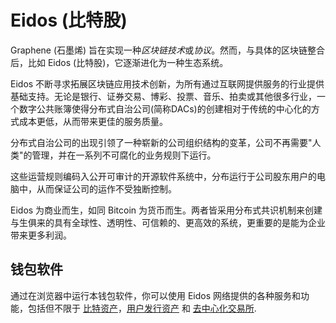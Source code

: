 # Eidos (比特股)

Graphene (石墨烯) 旨在实现一种*区块链技术*或*协议*。然而，与具体的区块链整合后，比如 Eidos (比特股)，它逐渐进化为一种生态系统。

Eidos 不断寻求拓展区块链应用技术创新，为所有通过互联网提供服务的行业提供基础支持。无论是银行、证券交易、博彩、投票、音乐、拍卖或其他很多行业，一个数字公共账簿使得分布式自治公司(简称DACs)的创建相对于传统的中心化的方式成本更低，从而带来更佳的服务质量。

分布式自治公司的出现引领了一种崭新的公司组织结构的变革，公司不再需要"人类"的管理，并在一系列不可腐化的业务规则下运行。

这些运营规则编码入公开可审计的开源软件系统中，分布运行于公司股东用户的电脑中，从而保证公司的运作不受独断控制。

Eidos 为商业而生，如同 Bitcoin 为货币而生。两者皆采用分布式共识机制来创建与生俱来的具有全球性、透明性、可信赖的、更高效的系统，更重要的是能为企业带来更多利润。

## 钱包软件

通过在浏览器中运行本钱包软件，你可以使用 Eidos 网络提供的各种服务和功能，包括但不限于
[比特资产](../assets/mpa.md)，[用户发行资产](../assets/uia.md) 和
[去中心化交易所](../dex/introduction.md).
